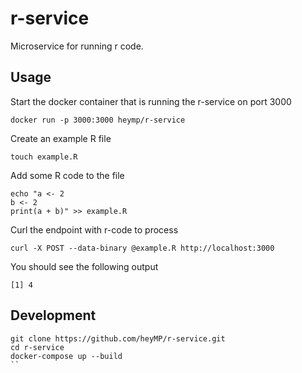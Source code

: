 # r-service
Microservice for running r code.

## Usage

Start the docker container that is running the r-service on port 3000
```
docker run -p 3000:3000 heymp/r-service
```

Create an example R file
```
touch example.R
```

Add some R code to the file
```
echo "a <- 2
b <- 2
print(a + b)" >> example.R
```

Curl the endpoint with r-code to process
```
curl -X POST --data-binary @example.R http://localhost:3000
```

You should see the following output
```
[1] 4
```

## Development

```
git clone https://github.com/heyMP/r-service.git
cd r-service
docker-compose up --build
``
